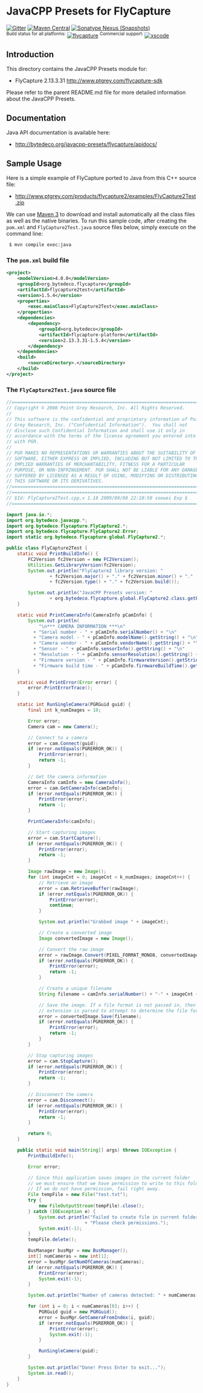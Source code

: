JavaCPP Presets for FlyCapture
==============================

[![Gitter](https://badges.gitter.im/bytedeco/javacpp.svg)](https://gitter.im/bytedeco/javacpp) [![Maven Central](https://maven-badges.herokuapp.com/maven-central/org.bytedeco/flycapture/badge.svg)](https://maven-badges.herokuapp.com/maven-central/org.bytedeco/flycapture) [![Sonatype Nexus (Snapshots)](https://img.shields.io/nexus/s/https/oss.sonatype.org/org.bytedeco/flycapture.svg)](http://bytedeco.org/builds/)  
<sup>Build status for all platforms:</sup> [![flycapture](https://github.com/bytedeco/javacpp-presets/workflows/flycapture/badge.svg)](https://github.com/bytedeco/javacpp-presets/actions?query=workflow%3Aflycapture)  <sup>Commercial support:</sup> [![xscode](https://img.shields.io/badge/Available%20on-xs%3Acode-blue?style=?style=plastic&logo=appveyor&logo=data:image/png;base64,iVBORw0KGgoAAAANSUhEUgAAAEAAAABACAMAAACdt4HsAAAAGXRFWHRTb2Z0d2FyZQBBZG9iZSBJbWFnZVJlYWR5ccllPAAAAAZQTFRF////////VXz1bAAAAAJ0Uk5T/wDltzBKAAAAlUlEQVR42uzXSwqAMAwE0Mn9L+3Ggtgkk35QwcnSJo9S+yGwM9DCooCbgn4YrJ4CIPUcQF7/XSBbx2TEz4sAZ2q1RAECBAiYBlCtvwN+KiYAlG7UDGj59MViT9hOwEqAhYCtAsUZvL6I6W8c2wcbd+LIWSCHSTeSAAECngN4xxIDSK9f4B9t377Wd7H5Nt7/Xz8eAgwAvesLRjYYPuUAAAAASUVORK5CYII=)](https://xscode.com/bytedeco/javacpp-presets)


Introduction
------------
This directory contains the JavaCPP Presets module for:

 * FlyCapture 2.13.3.31  http://www.ptgrey.com/flycapture-sdk

Please refer to the parent README.md file for more detailed information about the JavaCPP Presets.


Documentation
-------------
Java API documentation is available here:

 * http://bytedeco.org/javacpp-presets/flycapture/apidocs/


Sample Usage
------------
Here is a simple example of FlyCapture ported to Java from this C++ source file:

 * http://www.ptgrey.com/products/flycapture2/examples/FlyCapture2Test.zip

We can use [Maven 3](http://maven.apache.org/) to download and install automatically all the class files as well as the native binaries. To run this sample code, after creating the `pom.xml` and `FlyCapture2Test.java` source files below, simply execute on the command line:
```bash
 $ mvn compile exec:java
```

### The `pom.xml` build file
```xml
<project>
    <modelVersion>4.0.0</modelVersion>
    <groupId>org.bytedeco.flycapture</groupId>
    <artifactId>flycapture2test</artifactId>
    <version>1.5.4</version>
    <properties>
        <exec.mainClass>FlyCapture2Test</exec.mainClass>
    </properties>
    <dependencies>
        <dependency>
            <groupId>org.bytedeco</groupId>
            <artifactId>flycapture-platform</artifactId>
            <version>2.13.3.31-1.5.4</version>
        </dependency>
    </dependencies>
    <build>
        <sourceDirectory>.</sourceDirectory>
    </build>
</project>
```

### The `FlyCapture2Test.java` source file
```java
//=============================================================================
// Copyright © 2008 Point Grey Research, Inc. All Rights Reserved.
//
// This software is the confidential and proprietary information of Point
// Grey Research, Inc. ("Confidential Information").  You shall not
// disclose such Confidential Information and shall use it only in
// accordance with the terms of the license agreement you entered into
// with PGR.
//
// PGR MAKES NO REPRESENTATIONS OR WARRANTIES ABOUT THE SUITABILITY OF THE
// SOFTWARE, EITHER EXPRESS OR IMPLIED, INCLUDING BUT NOT LIMITED TO THE
// IMPLIED WARRANTIES OF MERCHANTABILITY, FITNESS FOR A PARTICULAR
// PURPOSE, OR NON-INFRINGEMENT. PGR SHALL NOT BE LIABLE FOR ANY DAMAGES
// SUFFERED BY LICENSEE AS A RESULT OF USING, MODIFYING OR DISTRIBUTING
// THIS SOFTWARE OR ITS DERIVATIVES.
//=============================================================================
//=============================================================================
// $Id: FlyCapture2Test.cpp,v 1.18 2009/09/08 22:10:50 soowei Exp $
//=============================================================================

import java.io.*;
import org.bytedeco.javacpp.*;
import org.bytedeco.flycapture.FlyCapture2.*;
import org.bytedeco.flycapture.FlyCapture2.Error;
import static org.bytedeco.flycapture.global.FlyCapture2.*;

public class FlyCapture2Test {
    static void PrintBuildInfo() {
        FC2Version fc2Version = new FC2Version();
        Utilities.GetLibraryVersion(fc2Version);
        System.out.println("FlyCapture2 library version: "
                + fc2Version.major() + "." + fc2Version.minor() + "."
                + fc2Version.type() + "." + fc2Version.build());

        System.out.println("JavaCPP Presets version: "
                + org.bytedeco.flycapture.global.FlyCapture2.class.getPackage().getImplementationVersion());
    }

    static void PrintCameraInfo(CameraInfo pCamInfo) {
        System.out.println(
            "\n*** CAMERA INFORMATION ***\n"
          + "Serial number - " + pCamInfo.serialNumber() + "\n"
          + "Camera model - " + pCamInfo.modelName().getString() + "\n"
          + "Camera vendor - " + pCamInfo.vendorName().getString() + "\n"
          + "Sensor - " + pCamInfo.sensorInfo().getString() + "\n"
          + "Resolution - " + pCamInfo.sensorResolution().getString() + "\n"
          + "Firmware version - " + pCamInfo.firmwareVersion().getString() + "\n"
          + "Firmware build time - " + pCamInfo.firmwareBuildTime().getString() + "\n");
    }

    static void PrintError(Error error) {
        error.PrintErrorTrace();
    }

    static int RunSingleCamera(PGRGuid guid) {
        final int k_numImages = 10;

        Error error;
        Camera cam = new Camera();

        // Connect to a camera
        error = cam.Connect(guid);
        if (error.notEquals(PGRERROR_OK)) {
            PrintError(error);
            return -1;
        }

        // Get the camera information
        CameraInfo camInfo = new CameraInfo();
        error = cam.GetCameraInfo(camInfo);
        if (error.notEquals(PGRERROR_OK)) {
            PrintError(error);
            return -1;
        }

        PrintCameraInfo(camInfo);

        // Start capturing images
        error = cam.StartCapture();
        if (error.notEquals(PGRERROR_OK)) {
            PrintError(error);
            return -1;
        }

        Image rawImage = new Image();
        for (int imageCnt = 0; imageCnt < k_numImages; imageCnt++) {
            // Retrieve an image
            error = cam.RetrieveBuffer(rawImage);
            if (error.notEquals(PGRERROR_OK)) {
                PrintError(error);
                continue;
            }

            System.out.println("Grabbed image " + imageCnt);

            // Create a converted image
            Image convertedImage = new Image();

            // Convert the raw image
            error = rawImage.Convert(PIXEL_FORMAT_MONO8, convertedImage);
            if (error.notEquals(PGRERROR_OK)) {
                PrintError(error);
                return -1;
            }

            // Create a unique filename
            String filename = camInfo.serialNumber() + "-" + imageCnt + ".pgm";

            // Save the image. If a file format is not passed in, then the file
            // extension is parsed to attempt to determine the file format.
            error = convertedImage.Save(filename);
            if (error.notEquals(PGRERROR_OK)) {
                PrintError(error);
                return -1;
            }
        }

        // Stop capturing images
        error = cam.StopCapture();
        if (error.notEquals(PGRERROR_OK)) {
            PrintError(error);
            return -1;
        }

        // Disconnect the camera
        error = cam.Disconnect();
        if (error.notEquals(PGRERROR_OK)) {
            PrintError(error);
            return -1;
        }

        return 0;
    }

    public static void main(String[] args) throws IOException {
        PrintBuildInfo();

        Error error;

        // Since this application saves images in the current folder
        // we must ensure that we have permission to write to this folder.
        // If we do not have permission, fail right away.
        File tempFile = new File("test.txt");
        try {
            new FileOutputStream(tempFile).close();
        } catch (IOException e) {
            System.out.println("Failed to create file in current folder.  "
                             + "Please check permissions.");
            System.exit(-1);
        }
        tempFile.delete();

        BusManager busMgr = new BusManager();
        int[] numCameras = new int[1];
        error = busMgr.GetNumOfCameras(numCameras);
        if (error.notEquals(PGRERROR_OK)) {
            PrintError(error);
            System.exit(-1);
        }

        System.out.println("Number of cameras detected: " + numCameras[0]);

        for (int i = 0; i < numCameras[0]; i++) {
            PGRGuid guid = new PGRGuid();
            error = busMgr.GetCameraFromIndex(i, guid);
            if (error.notEquals(PGRERROR_OK)) {
                PrintError(error);
                System.exit(-1);
            }

            RunSingleCamera(guid);
        }

        System.out.println("Done! Press Enter to exit...");
        System.in.read();
    }
}
```
